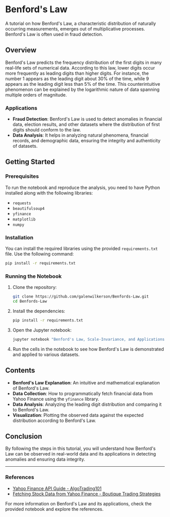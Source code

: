 # Benford's Law

A tutorial on how Benford's Law, a characteristic distribution of naturally occurring measurements, emerges out of multiplicative processes. Benford's Law is often used in fraud detection.

## Overview

Benford's Law predicts the frequency distribution of the first digits in many real-life sets of numerical data. According to this law, lower digits occur more frequently as leading digits than higher digits. For instance, the number 1 appears as the leading digit about 30% of the time, while 9 appears as the leading digit less than 5% of the time. This counterintuitive phenomenon can be explained by the logarithmic nature of data spanning multiple orders of magnitude.

### Applications

- **Fraud Detection**: Benford's Law is used to detect anomalies in financial data, election results, and other datasets where the distribution of first digits should conform to the law.
- **Data Analysis**: It helps in analyzing natural phenomena, financial records, and demographic data, ensuring the integrity and authenticity of datasets.

## Getting Started

### Prerequisites

To run the notebook and reproduce the analysis, you need to have Python installed along with the following libraries:

- `requests`
- `beautifulsoup4`
- `yfinance`
- `matplotlib`
- `numpy`

### Installation

You can install the required libraries using the provided `requirements.txt` file. Use the following command:

```bash
pip install -r requirements.txt
```

### Running the Notebook

1. Clone the repository:

   ```bash
   git clone https://github.com/galenwilkerson/Benfords-Law.git
   cd Benfords-Law
   ```

2. Install the dependencies:

   ```bash
   pip install -r requirements.txt
   ```

3. Open the Jupyter notebook:

   ```bash
   jupyter notebook "Benford's Law, Scale-Invariance, and Applications in Fraud Detection.ipynb"
   ```

4. Run the cells in the notebook to see how Benford's Law is demonstrated and applied to various datasets.

## Contents

- **Benford's Law Explanation**: An intuitive and mathematical explanation of Benford's Law.
- **Data Collection**: How to programmatically fetch financial data from Yahoo Finance using the `yfinance` library.
- **Data Analysis**: Analyzing the leading digit distribution and comparing it to Benford's Law.
- **Visualization**: Plotting the observed data against the expected distribution according to Benford's Law.

## Conclusion

By following the steps in this tutorial, you will understand how Benford's Law can be observed in real-world data and its applications in detecting anomalies and ensuring data integrity.

---

### References

- [Yahoo Finance API Guide - AlgoTrading101](https://algotrading101.com)
- [Fetching Stock Data from Yahoo Finance - Boutique Trading Strategies](https://www.boutiquetradingstrategies.com)

For more information on Benford's Law and its applications, check the provided notebook and explore the references.
